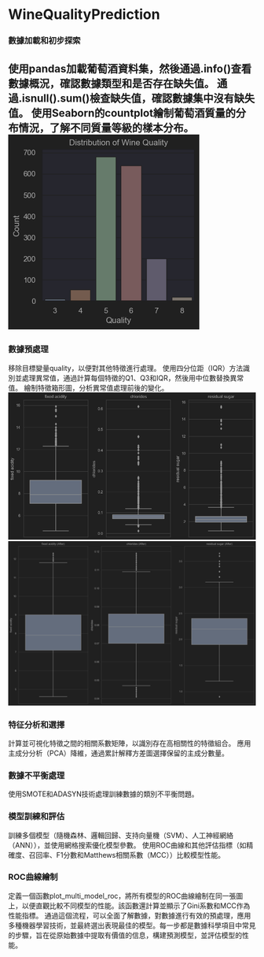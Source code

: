 # WineQualityPrediction

### 數據加載和初步探索
使用pandas加載葡萄酒資料集，然後通過.info()查看數據概況，確認數據類型和是否存在缺失值。
通過.isnull().sum()檢查缺失值，確認數據集中沒有缺失值。
使用Seaborn的countplot繪制葡萄酒質量的分布情況，了解不同質量等級的樣本分布。
![img.png](img.png)
---

### 數據預處理
移除目標變量quality，以便對其他特徵進行處理。
使用四分位距（IQR）方法識別並處理異常值，通過計算每個特徵的Q1、Q3和IQR，然後用中位數替換異常值。
繪制特徵箱形圖，分析異常值處理前後的變化。
![img_1.png](img_1.png)
![img_2.png](img_2.png)

### 特征分析和選擇
計算並可視化特徵之間的相關系數矩陣，以識別存在高相關性的特徵組合。
應用主成分分析（PCA）降維，通過累計解釋方差圖選擇保留的主成分數量。

### 數據不平衡處理
使用SMOTE和ADASYN技術處理訓練數據的類別不平衡問題。

### 模型訓練和評估
訓練多個模型（隨機森林、邏輯回歸、支持向量機（SVM）、人工神經網絡（ANN）），並使用網格搜索優化模型參數。
使用ROC曲線和其他評估指標（如精確度、召回率、F1分數和Matthews相關系數（MCC））比較模型性能。

### ROC曲線繪制
定義一個函數plot_multi_model_roc，將所有模型的ROC曲線繪制在同一張圖上，以便直觀比較不同模型的性能。該函數還計算並顯示了Gini系數和MCC作為性能指標。
通過這個流程，可以全面了解數據，對數據進行有效的預處理，應用多種機器學習技術，並最終選出表現最佳的模型。每一步都是數據科學項目中常見的步驟，旨在從原始數據中提取有價值的信息，構建預測模型，並評估模型的性能。





